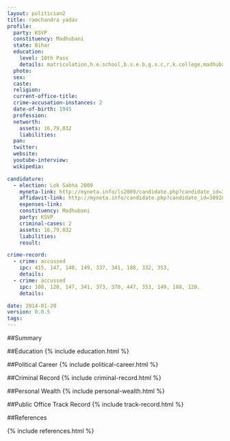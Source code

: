 ```yaml
---
layout: politician2
title: ramchandra yadav
profile: 
  party: KSVP
  constituency: Madhubani
  state: Bihar
  education: 
    level: 10th Pass
    details: matriculation,h.e.school,b.s.e.b,g.s.c,r.k.college,madhubani
  photo: 
  sex: 
  caste: 
  religion: 
  current-office-title: 
  crime-accusation-instances: 2
  date-of-birth: 1945
  profession: 
  networth: 
    assets: 16,79,032
    liabilities: 
  pan: 
  twitter: 
  website: 
  youtube-interview: 
  wikipedia: 

candidature: 
  - election: Lok Sabha 2009
    myneta-link: http://myneta.info/ls2009/candidate.php?candidate_id=3092
    affidavit-link: http://myneta.info/candidate.php?candidate_id=3092&scan=original
    expenses-link: 
    constituency: Madhubani 
    party: KSVP
    criminal-cases: 2
    assets: 16,79,032
    liabilities: 
    result:  

crime-record: 
  - crime: accussed
    ipc: 415, 147, 148, 149, 337, 341, 188, 332, 353,
    details:  
  - crime: accussed
    ipc: 108, 120, 147, 341, 373, 370, 447, 353, 149, 188, 120.
    details:  

date: 2014-01-28
version: 0.0.5
tags: 
---
```

##Summary


##Education
{% include education.html %}


##Political Career
{% include political-career.html %}


##Criminal Record
{% include criminal-record.html %}


##Personal Wealth
{% include personal-wealth.html %}


##Public Office Track Record
{% include track-record.html %}


##References


{% include references.html %}